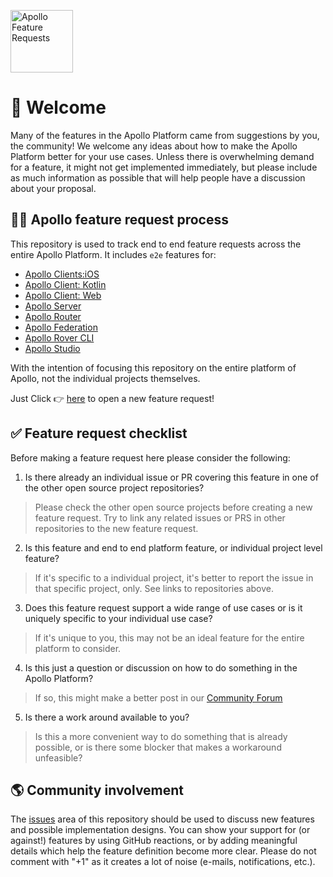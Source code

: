 <a href='https://www.apollographql.com/'><img src='https://user-images.githubusercontent.com/841294/53402609-b97a2180-39ba-11e9-8100-812bab86357c.png' height='100' alt='Apollo Feature Requests'></a>

# 👋 Welcome

Many of the features in the Apollo Platform came from suggestions by you, the community! We welcome any ideas about how to make the Apollo Platform better for your use cases. Unless there is overwhelming demand for a feature, it might not get implemented immediately, but please include as much information as possible that will help people have a discussion about your proposal.

## 🧑‍🚀 Apollo feature request process

This repository is used to track end to end feature requests across the entire Apollo Platform. It includes `e2e` features for:

- [Apollo Clients:iOS](https://github.com/apollographql/apollo-ios)
- [Apollo Client: Kotlin](https://github.com/apollographql/apollo-kotlin)
- [Apollo Client: Web](https://github.com/apollographql/apollo-client)
- [Apollo Server](https://github.com/apollographql/apollo-server)
- [Apollo Router](https://github.com/apollographql/router)
- [Apollo Federation](https://github.com/apollographql/federation)
- [Apollo Rover CLI](https://github.com/apollographql/rover)
- [Apollo Studio](https://github.com/apollographql/apollo-studio-community)

With the intention of focusing this repository on the entire platform of Apollo, not the individual projects themselves.

Just Click 👉 [here](https://github.com/apollographql/apollo-feature-requests/issues/new) to open a new feature request!

## ✅ Feature request checklist

Before making a feature request here please consider the following:

1. Is there already an individual issue or PR covering this feature in one of the other open source project repositories?

  > Please check the other open source projects before creating a new feature request. Try to link any related issues or PRS in other repositories to the new feature request.

2. Is this feature and end to end platform feature, or individual project level feature?

  > If it's specific to a individual project, it's better to report the issue in that specific project, only. See links to repositories above.

3. Does this feature request support a wide range of use cases or is it uniquely specific to your individual use case?

  > If it's unique to you, this may not be an ideal feature for the entire platform to consider.

4. Is this just a question or discussion on how to do something in the Apollo Platform?

  > If so, this might make a better post in our [Community Forum](https://community.apollographql.com/)

5. Is there a work around available to you?

  > Is this a more convenient way to do something that is already possible, or is there some blocker that makes a workaround unfeasible?

## 🌎 Community involvement

The [issues](https://github.com/apollographql/apollo-feature-requests/issues/) area of this repository should be used to discuss new features and possible implementation designs. You can show your support for (or against!) features by using GitHub reactions, or by adding meaningful details which help the feature definition become more clear. Please do not comment with "+1" as it creates a lot of noise (e-mails, notifications, etc.).